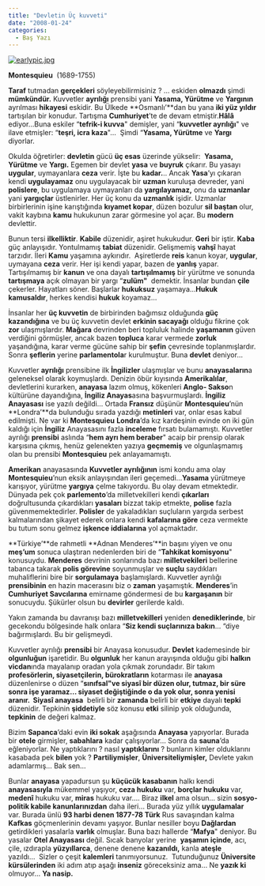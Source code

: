 ```yaml
---
title: "Devletin Üç kuvveti"
date: "2008-01-24"
categories: 
  - Baş Yazı
---
```


[![earlypic.jpg](/uploads/2008/01/earlypic.jpg)](/uploads/2008/01/earlypic.jpg "earlypic.jpg")

**Montesquieu**  (1689-1755)                                               

**Taraf** tutmadan **gerçekleri** söyleyebilirmisiniz ? … eskiden **olmazdı** şimdi **mümkündür.** Kuvvetler **ayrılığı** prensibi yani **Yasama, Yürütme** ve **Yargının**  ayrılması **hikayesi** eskidir. Bu Ülkede **Osmanlı’**dan bu yana **iki yüz yıldır** tartışılan bir konudur. Tartışma **Cumhuriyet**’te de devam etmiştir.**Hâlâ** ediyor…Buna eskiler “**tefrik-i kuvva**" demişler, yani “**kuvvetler ayrılığı**" ve ilave etmişler: “**teşri, icra kaza**"…  Şimdi “**Yasama, Yürütme** ve **Yargı** diyorlar.

Okulda öğretirler: **devletin** gücü **üç esas** üzerinde yükselir:  **Yasama, Yürütme** ve **Yargı.** Egemen bir devlet **yasa** ve **buyruk** çıkarır. Bu yasayı **uygular**, uymayanlara **ceza** verir. İşte bu **kadar.**.. Ancak **Yasa**’yı çıkaran kendi **uygulayamaz** onu uygulayacak bir **uzman** kuruluşa devreder, yani **polislere**, bu uygulamaya uymayanları da **yargılayamaz,** onu da **uzmanlar** yani **yargıçlar** üstlenirler. Her üç konu da **uzmanlık** işidir. Uzmanlar birbirlerinin işine karıştığında **kıyamet kopar**, düzen bozulur **sil baştan** olur, vakit kaybına **kamu** hukukunun zarar görmesine yol açar. Bu **modern** devlettir.

Bunun tersi **ilkelliktir**. **Kabile** düzenidir, aşiret hukukudur. **Geri** bir iştir. **Kaba** güç anlayışıdır. Yontulmamış **tabiat** düzenidir. Gelişmemiş **vahşî** hayat tarzıdır. İleri **Kamu** yaşamına aykırıdır.  Aşiretlerde **reis** kanun koyar, **uygular**, uymayana **ceza** verir. Her işi kendi yapar, bazen de **yanlış** yapar. Tartışılmamış bir **kanun** ve ona dayalı **tartışılmamış** bir yürütme ve sonunda **tartışmaya** açık olmayan bir yargı “**zulüm"**  demektir. İnsanlar bundan **çile** çekerler. Hayatları söner. Başlarlar **hukuksuz** yaşamaya…**Hukuk kamusaldır**, herkes kendisi **hukuk** koyamaz…

İnsanlar her **üç kuvvetin** de birbirinden bağımsız olduğunda **güç kazandığına** ve bu üç kuvvetin devlet **erkinin sacayağı** olduğu fikrine çok **zor** ulaşmışlardır. **Mağara** devrinden beri topluluk halinde **yaşamanın** güven verdiğini görmüşler, ancak bazen **topluca** karar vermede **zorluk** yaşandığına, karar verme gücüne sahip bir **şefin** çevresinde toplanmışlardır. Sonra **şeflerin** yerine **parlamentola**r kurulmuştur. Buna **devlet** deniyor…

Kuvvetler **ayrılığı** prensibine ilk **İngilizler** ulaşmışlar ve bunu **anayasaların**a geleneksel olarak koymuşlardı. Denizin öbür kıyısında **Amerikalılar**, devletlerini kurarken, **anayasa** lazım olmuş, kökenleri **Anglo- Sakso**n kültürüne dayandığına, **İngiliz Anayas**asına başvurmuşlardı. **İngiliz Anayasası** ise yazılı değildi… Ortada **Fransız** düşünür **Montesquieu**’nün **Londra’**da bulunduğu sırada yazdığı **metinleri** var, onlar esas kabul edilmişti. Ne var ki **Montesquieu** **Londra**’da kız kardeşinin evinde on iki gün kaldığı için **İngiliz** Anayasasını fazla **inceleme** fırsatı bulamamıştı. Kuvvetler ayrılığı **prensibi** aslında “**hem ayrı hem beraber**" acaip bir prensip olarak karşısına çıkmış, henüz gelenekten yazıya **geçmemiş** ve olgunlaşmamış olan bu prensibi **Montesquieu** pek anlayamamıştı.

**Amerikan** anayasasında **Kuvvetler ayrılığının** ismi kondu ama olay **Montesquieu**’nun eksik anlayışından ileri geçemedi…**Yasama** yürütmeye karışıyor, yürütme **yargıya** çelme takıyordu. Bu olay devam etmektedir. Dünyada pek çok **parlemento**’da milletvekilleri kendi **çıkarları** doğrultusunda çıkardıkları **yasaları** bizzat takip etmekte, **polise** fazla güvenmemektedirler. **Polisler** de yakaladıkları suçluların yargıda serbest kalmalarından şikayet ederek onlara kendi **kafalarına göre** ceza vermekte bu tutum sonu gelmez **işkence iddialarına** yol açmaktadır.

**Türkiye’**de rahmetli **Adnan Menderes’**in başını yiyen ve onu **meş’um** sonuca ulaştıran nedenlerden biri de “**Tahkikat komisyonu**" konusuydu. **Menderes** devrinin sonlarında bazı **milletvekileri** bellerine tabanca takarak **polis görevine** soyunmuşlar ve **suçlu** saydıkları muhaliflerini bire bir **sorgulamaya** başlamışlardı. Kuvvetler ayrılığı **prensibinin** en hazin macerasını biz o **zaman** yaşamıştık. **Menderes**’in **Cumhuriyet Savcılarına** emirname göndermesi de bu **kargaşanın** bir sonucuydu. Şükürler olsun bu **devirler** gerilerde kaldı.

Yakın zamanda bu davranışı bazı **milletvekilleri** yeniden **denediklerinde**, bir gecekondu bölgesinde halk onlara “**Siz kendi suçlarınıza bakın**… “diye bağırmışlardı. Bu bir gelişmeydi.  

Kuvvetler ayrılığı **prensibi** bir Anayasa konusudur. **Devlet** kademesinde bir **olgunluğun** işaretidir. Bu **olgunluk** her kanun arayışında olduğu gibi **halkın vicdan**ında mayalanıp oradan yola çıkmak zorundadır. Bir takım **profesörlerin, siyasetçilerin, bürokratların** kotarması ile **anayasa** düzenlenirse o düzen “**sınıfsal"**ve siyasî bir **düzen** olur, **tutmaz**, bir süre sonra **işe yaramaz**… siyaset değiştiğinde o da **yok** olur, sonra **yenisi** aranır**.  Siyasî anayasa**  belirli bir **zamanda** belirli bir **etkiye** dayalı **tepki** düzenidir. Tepkinin **şiddetiyle** söz konusu **etki** silinip yok olduğunda, **tepkinin** de değeri kalmaz.

Bizim **Sapanca**’daki evin **iki sokak** aşağısında **Anayasa** yapıyorlar. Burada bir **otele** girmişler, **sabahlara** kadar çalışıyorlar… Sonra da **sauna**’da eğleniyorlar. Ne yaptıklarını ? nasıl **yaptıklarını** ? bunların kimler olduklarını kasabada pek **bilen** yok ? **Partiliymişler**, **Üniversiteliymişler,** Devlete yakın adamlarmış… Bak sen…

Bunlar **anayasa** yapadursun şu **küçücük kasabanın** halkı kendi **anayasasıyla** mükemmel yaşıyor, **ceza hukuku** var, **borçlar hukuku** var, **medenî** hukuku var, **miras** hukuku var…. Biraz **ilkel** ama olsun… sizin **sosyo-politik kabile kanunlarınızdan** daha ileri… Burada yüz yıllık **uygulamalar** var. Burada ünlü **93 harbi denen 1877-78 Türk** Rus savaşından kalma **Kafkas** göçmenlerinin devamı yaşıyor. Bunlar nesiller boyu **Dağlardan** getirdikleri yasalarla **varlık** olmuşlar. Buna bazı hallerde “**Mafya**" deniyor. Bu yasalar **Otel Anayasası** değil. Sıcak banyolar yerine  **yaşamın içinde**, acı, çile, ızdırapla **yüzyıllarca**, denene denene **kazanıldı,** kanla **ateşle** yazıldı…  Sizler o çeşit **kalemleri** tanımıyorsunuz.  Tutunduğunuz **Üniversite kürsülerinden** iki adım atıp aşağı **inseniz** göreceksiniz ama… Ne **yazık ki** olmuyor… **Ya nasip.**
